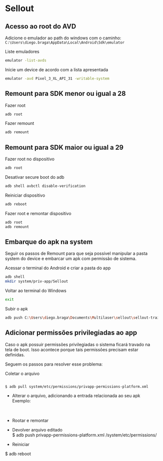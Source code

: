 # Sellout

## Acesso ao root do AVD

Adicione o emulador ao path do windows com o caminho:
`C:\Users\diego.braga\AppData\Local\Android\Sdk\emulator`

Liste emuladores

```bash
emulator -list-avds
```

Inicie um device de acordo com a lista apresentada

```bash
emulator -avd Pixel_3_XL_API_31 -writable-system
```

## Remount para SDK menor ou igual a 28

Fazer root

```bash
adb root
```

Fazer remount

```bash
adb remount
```

## Remount para SDK maior ou igual a 29

Fazer root no dispositivo

```bash
adb root
```

Desativar secure boot do adb

```bash
adb shell avbctl disable-verification
```

Reiniciar dispositivo

```bash
adb reboot
```

Fazer root e remontar dispositivo

```bash
adb root
adb remount
```

## Embarque do apk na system

Seguir os passos de Remount para que seja possível manipular a pasta system do device e embarcar um apk com permissão de sistema.

Acessar o terminal do Android e criar a pasta do app

```bash
adb shell
mkdir system/priv-app/Sellout
``` 

Voltar ao terminal do Windows

```bash
exit
```

Subir o apk

```bash
adb push C:\Users\diego.braga\Documents\Multilaser\sellout\sellout-training\app\build\outputs\apk\debug\app-debug.apk system/priv-app/Sellout
```

## Adicionar permissões privilegiadas ao app

Caso o apk possuir permissões privilegiadas o sistema ficará travado na tela de boot. Isso acontece porque tais permissões precisam estar definidas.

Seguem os passos para resolver esse problema:

Coletar o arquivo

```bash

```
    $ adb pull system/etc/permissions/privapp-permissions-platform.xml
    
-   Alterar o arquivo, adicionando a entrada relacionada ao seu apk  
    Exemplo:  
    <privapp-permissions package="com.mscustomapp.multilaser">  
    <permission name="android.permission.INSTALL_PACKAGES"/>  
    </privapp-permissions>
    
-   Rootar e remontar
    
-   Devolver arquivo editado  
    $ adb push privapp-permissions-platform.xml /system/etc/permissions/
    
-   Reiniciar
    

$ adb reboot
<!--stackedit_data:
eyJoaXN0b3J5IjpbNjQ4MjAxMTEsODk0MDA0MzEyLDI1NTkwMT
kzM119
-->